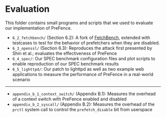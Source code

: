 # Evaluation

This folder contains small programs and scripts that we used to evaluate our implementation of PreFence.

- `6_2_fetchbench/` (Section 6.2): A fork of [FetchBench](https://github.com/scy-phy/FetchBench), extended with testcases to test for the behavior of prefetchers when they are disabled.
- `6_3_openssl/` (Section 6.3): Reproduces the attack first presented by Shin et al.; evaluates the effectiveness of PreFence
- `6_4_spec/`: Our SPEC benchmark configuration files and plot scripts to enable reproduction of our SPEC benchmark results
- `6_5_lighttpd/`: Our patch to lighttpd as well as two example web applications to measure the performance of PreFence in a real-world scenario

-----

- `appendix_b_1_context_switch/` (Appendix B.1): Measures the overhead of a context switch with PreFence enabled and disabled
- `appendix_b_2_syscall/` (Appendix B.2): Measures the overhead of the `prctl` system call to control the `prefetch_disable` bit from userspace
